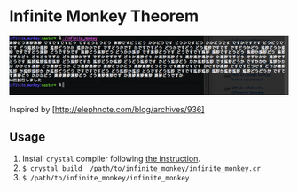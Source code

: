 # Infinite Monkey Theorem

![screenshot](https://raw.githubusercontent.com/yoshitsugu/infinite_monkey/master/screenshot.png)

Inspired by [http://elephnote.com/blog/archives/936]

## Usage

1. Install `crystal` compiler following [the instruction](http://crystal-lang.org/docs/installation/index.html).
2. `$ crystal build  /path/to/infinite_monkey/infinite_monkey.cr`
3. `$ /path/to/infinite_monkey/infinite_monkey`
